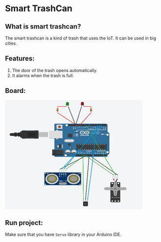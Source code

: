 # Smart TrashCan
## What is smart trashcan?
The smart trashcan is a kind of trash that uses the IoT. It can be used in big cities.
## Features:
1. The door of the trash opens automatically.
2. It alarms when the trash is full.
## Board:
![board](https://github.com/yasinbakhtiar/SmartTrashCan/blob/main/board.png?raw=true)
## Run project:
Make sure that you have `Servo` library in your Arduino IDE. 